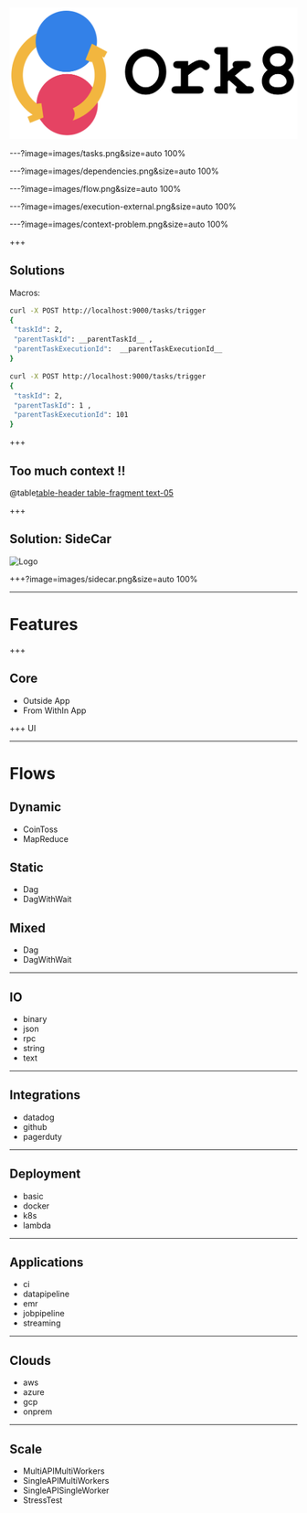 ![](images/ork8.png)

---?image=images/tasks.png&size=auto 100%

---?image=images/dependencies.png&size=auto 100%

---?image=images/flow.png&size=auto 100%

---?image=images/execution-external.png&size=auto 100%

---?image=images/context-problem.png&size=auto 100%

+++
## Solutions

Macros:
```bash
curl -X POST http://localhost:9000/tasks/trigger
{
 "taskId": 2, 
 "parentTaskId": __parentTaskId__ , 
 "parentTaskExecutionId":  __parentTaskExecutionId__
}
```

```bash
curl -X POST http://localhost:9000/tasks/trigger
{
 "taskId": 2, 
 "parentTaskId": 1 , 
 "parentTaskExecutionId": 101
}
```

+++
## Too much context !!
@table[table-header table-fragment text-05](tables/macros.csv)

+++ 
## Solution: SideCar
![Logo](https://media.giphy.com/media/l3vR9paUkdrl9GxUc/source.gif)

+++?image=images/sidecar.png&size=auto 100%

--- 
# Features
+++

## Core 
- Outside App
- From WithIn App

+++ 
UI

---
# Flows

## Dynamic
- CoinToss
- MapReduce

## Static
- Dag
- DagWithWait

## Mixed
- Dag
- DagWithWait

---
## IO
- binary
- json
- rpc
- string
- text

---
## Integrations
- datadog
- github
- pagerduty

---
## Deployment
- basic
- docker
- k8s
- lambda

---
## Applications
- ci
- datapipeline
- emr
- jobpipeline
- streaming

--- 
## Clouds
- aws
- azure
- gcp
- onprem

---
## Scale
- MultiAPIMultiWorkers
- SingleAPIMultiWorkers
- SingleAPISingleWorker
- StressTest
